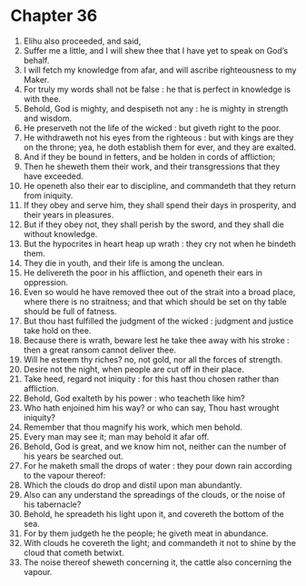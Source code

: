 # Chapter 36

1. Elihu also proceeded, and said,
2. Suffer me a little, and I will shew thee that I have yet to speak on God’s behalf.
3. I will fetch my knowledge from afar, and will ascribe righteousness to my Maker.
4. For truly my words shall not be false : he that is perfect in knowledge is with thee.
5. Behold, God is mighty, and despiseth not any : he is mighty in strength and wisdom.
6. He preserveth not the life of the wicked : but giveth right to the poor.
7. He withdraweth not his eyes from the righteous : but with kings are they on the throne; yea, he doth establish them for ever, and they are exalted.
8. And if they be bound in fetters, and be holden in cords of affliction;
9. Then he sheweth them their work, and their transgressions that they have exceeded.
10. He openeth also their ear to discipline, and commandeth that they return from iniquity.
11. If they obey and serve him, they shall spend their days in prosperity, and their years in pleasures.
12. But if they obey not, they shall perish by the sword, and they shall die without knowledge.
13. But the hypocrites in heart heap up wrath : they cry not when he bindeth them.
14. They die in youth, and their life is among the unclean.
15. He delivereth the poor in his affliction, and openeth their ears in oppression.
16. Even so would he have removed thee out of the strait into a broad place, where there is no straitness; and that which should be set on thy table should be full of fatness.
17. But thou hast fulfilled the judgment of the wicked : judgment and justice take hold on thee.
18. Because there is wrath, beware lest he take thee away with his stroke : then a great ransom cannot deliver thee.
19. Will he esteem thy riches? no, not gold, nor all the forces of strength.
20. Desire not the night, when people are cut off in their place.
21. Take heed, regard not iniquity : for this hast thou chosen rather than affliction.
22. Behold, God exalteth by his power : who teacheth like him?
23. Who hath enjoined him his way? or who can say, Thou hast wrought iniquity?
24. Remember that thou magnify his work, which men behold.
25. Every man may see it; man may behold it afar off.
26. Behold, God is great, and we know him not, neither can the number of his years be searched out.
27. For he maketh small the drops of water : they pour down rain according to the vapour thereof:
28. Which the clouds do drop and distil upon man abundantly.
29. Also can any understand the spreadings of the clouds, or the noise of his tabernacle?
30. Behold, he spreadeth his light upon it, and covereth the bottom of the sea.
31. For by them judgeth he the people; he giveth meat in abundance.
32. With clouds he covereth the light; and commandeth it not to shine by the cloud that cometh betwixt.
33. The noise thereof sheweth concerning it, the cattle also concerning the vapour.

